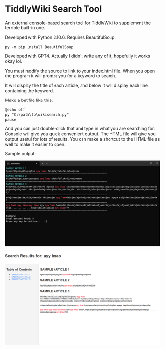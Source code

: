 # TiddlyWiki Search Tool
An external console-based search tool for TiddlyWiki to supplement the terrible built-in one.

Developed with Python 3.10.6. Requires BeautifulSoup.
```
py -m pip install BeautifulSoup
```
Developed with GPT4. Actually I didn't write any of it, hopefully it works okay lol.

You must modify the source to link to your index.html file. When you open the program it will prompt you for a keyword to search.

It will display the title of each article, and below it will display each line containing the keyword.

Make a bat file like this:
```
@echo off
py "C:\path\to\wikisearch.py"
pause
```
And you can just double-click that and type in what you are searching for. Console will give you quick convenient output. The HTML file will give you output useful for lots of results. You can make a shortcut to the HTML file as well to make it easier to open.

Sample output:

![Screenshot of console output](https://raw.githubusercontent.com/RyanBabij/TiddlyWiki-Search-Tool/refs/heads/main/SampleOutput/Console.png)

![Screenshot of HTML output](https://raw.githubusercontent.com/RyanBabij/TiddlyWiki-Search-Tool/refs/heads/main/SampleOutput/HTML.png)
